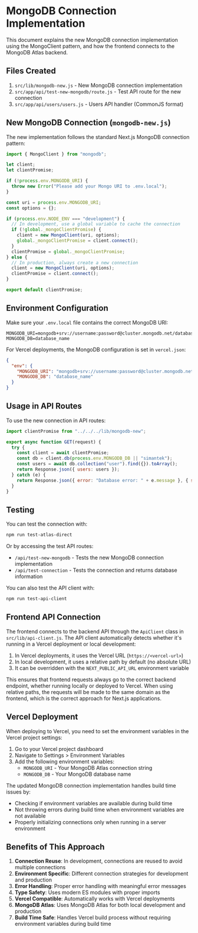 # MongoDB Connection Implementation

This document explains the new MongoDB connection implementation using the MongoClient pattern, and how the frontend connects to the MongoDB Atlas backend.

## Files Created

1. `src/lib/mongodb-new.js` - New MongoDB connection implementation
2. `src/app/api/test-new-mongodb/route.js` - Test API route for the new connection
3. `src/app/api/users/users.js` - Users API handler (CommonJS format)

## New MongoDB Connection (`mongodb-new.js`)

The new implementation follows the standard Next.js MongoDB connection pattern:

```javascript
import { MongoClient } from "mongodb";

let client;
let clientPromise;

if (!process.env.MONGODB_URI) {
  throw new Error("Please add your Mongo URI to .env.local");
}

const uri = process.env.MONGODB_URI;
const options = {};

if (process.env.NODE_ENV === "development") {
  // In development, use a global variable to cache the connection
  if (!global._mongoClientPromise) {
    client = new MongoClient(uri, options);
    global._mongoClientPromise = client.connect();
  }
  clientPromise = global._mongoClientPromise;
} else {
  // In production, always create a new connection
  client = new MongoClient(uri, options);
  clientPromise = client.connect();
}

export default clientPromise;
```

## Environment Configuration

Make sure your `.env.local` file contains the correct MongoDB URI:

```env
MONGODB_URI=mongodb+srv://username:password@cluster.mongodb.net/database_name
MONGODB_DB=database_name
```

For Vercel deployments, the MongoDB configuration is set in `vercel.json`:

```json
{
  "env": {
    "MONGODB_URI": "mongodb+srv://username:password@cluster.mongodb.net/database_name",
    "MONGODB_DB": "database_name"
  }
}
```

## Usage in API Routes

To use the new connection in API routes:

```javascript
import clientPromise from "../../../lib/mongodb-new";

export async function GET(request) {
  try {
    const client = await clientPromise;
    const db = client.db(process.env.MONGODB_DB || "simantek");
    const users = await db.collection("user").find({}).toArray();
    return Response.json({ users: users });
  } catch (e) {
    return Response.json({ error: "Database error: " + e.message }, { status: 500 });
  }
}
```

## Testing

You can test the connection with:

```bash
npm run test-atlas-direct
```

Or by accessing the test API routes:
- `/api/test-new-mongodb` - Tests the new MongoDB connection implementation
- `/api/test-connection` - Tests the connection and returns database information

You can also test the API client with:
```bash
npm run test-api-client
```

## Frontend API Connection

The frontend connects to the backend API through the `ApiClient` class in `src/lib/api-client.js`. The API client automatically detects whether it's running in a Vercel deployment or local development:

1. In Vercel deployments, it uses the Vercel URL (`https://<vercel-url>`)
2. In local development, it uses a relative path by default (no absolute URL)
3. It can be overridden with the `NEXT_PUBLIC_API_URL` environment variable

This ensures that frontend requests always go to the correct backend endpoint, whether running locally or deployed to Vercel. When using relative paths, the requests will be made to the same domain as the frontend, which is the correct approach for Next.js applications.

## Vercel Deployment

When deploying to Vercel, you need to set the environment variables in the Vercel project settings:

1. Go to your Vercel project dashboard
2. Navigate to Settings > Environment Variables
3. Add the following environment variables:
   - `MONGODB_URI` - Your MongoDB Atlas connection string
   - `MONGODB_DB` - Your MongoDB database name

The updated MongoDB connection implementation handles build time issues by:
- Checking if environment variables are available during build time
- Not throwing errors during build time when environment variables are not available
- Properly initializing connections only when running in a server environment

## Benefits of This Approach

1. **Connection Reuse**: In development, connections are reused to avoid multiple connections
2. **Environment Specific**: Different connection strategies for development and production
3. **Error Handling**: Proper error handling with meaningful error messages
4. **Type Safety**: Uses modern ES modules with proper imports
5. **Vercel Compatible**: Automatically works with Vercel deployments
6. **MongoDB Atlas**: Uses MongoDB Atlas for both local development and production
7. **Build Time Safe**: Handles Vercel build process without requiring environment variables during build time